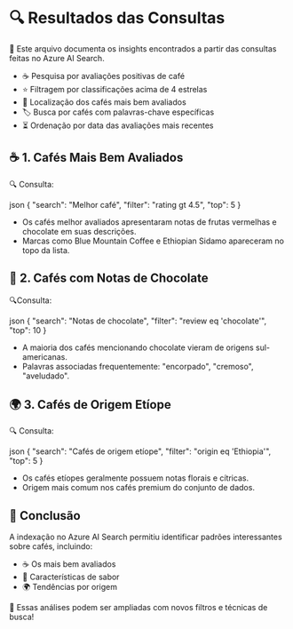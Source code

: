 # 🔍 Resultados das Consultas

📄 Este arquivo documenta os insights encontrados a partir das consultas feitas no Azure AI Search.

- ☕ Pesquisa por avaliações positivas de café
- ⭐ Filtragem por classificações acima de 4 estrelas
- 📍 Localização dos cafés mais bem avaliados
- 🏷️ Busca por cafés com palavras-chave específicas
- ⏳ Ordenação por data das avaliações mais recentes

## ☕ 1. Cafés Mais Bem Avaliados

🔍 Consulta:

json
{
  "search": "Melhor café",
  "filter": "rating gt 4.5",
  "top": 5
}

- Os cafés melhor avaliados apresentaram notas de frutas vermelhas e chocolate em suas descrições.
- Marcas como Blue Mountain Coffee e Ethiopian Sidamo apareceram no topo da lista.

## 🍫 2. Cafés com Notas de Chocolate

🔍Consulta:

json
{
  "search": "Notas de chocolate",
  "filter": "review eq 'chocolate'",
  "top": 10
}

- A maioria dos cafés mencionando chocolate vieram de origens sul-americanas. 
- Palavras associadas frequentemente: "encorpado", "cremoso", "aveludado".

## 🌍 3. Cafés de Origem Etíope

🔍 Consulta:

json
{
  "search": "Cafés de origem etíope",
  "filter": "origin eq 'Ethiopia'",
  "top": 5
}

- Os cafés etíopes geralmente possuem notas florais e cítricas. 
- Origem mais comum nos cafés premium do conjunto de dados.

## 📌 Conclusão 

A indexação no Azure AI Search permitiu identificar padrões interessantes sobre cafés, incluindo:
- ☕ Os mais bem avaliados 
- 🍫 Características de sabor
- 🌍 Tendências por origem 

🔎 Essas análises podem ser ampliadas com novos filtros e técnicas de busca!
